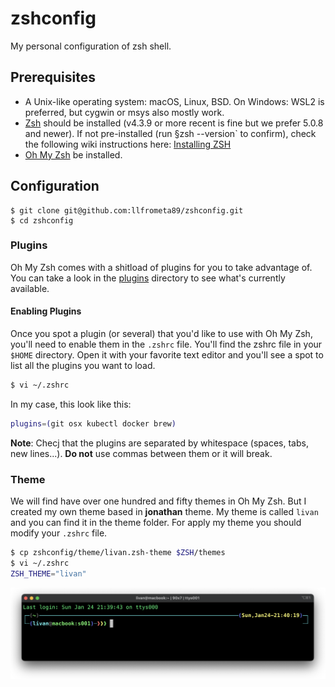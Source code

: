 # zshconfig
My personal configuration of zsh shell.

## Prerequisites
- A Unix-like operating system: macOS, Linux, BSD. On Windows: WSL2 is preferred, but cygwin or msys also mostly work.
- [Zsh](https://www.zsh.org/) should be installed (v4.3.9 or more recent is fine but we prefer 5.0.8 and newer). If not pre-installed (run §zsh --version` to confirm), check the following wiki instructions here: [Installing ZSH](https://github.com/ohmyzsh/ohmyzsh/wiki/Installing-ZSH)
- [Oh My Zsh](https://github.com/ohmyzsh/ohmyzsh) be installed.

## Configuration

```bach
$ git clone git@github.com:llfrometa89/zshconfig.git
$ cd zshconfig
```

### Plugins
Oh My Zsh comes with a shitload of plugins for you to take advantage of. You can take a look in the [plugins](https://github.com/ohmyzsh/ohmyzsh/tree/master/plugins) directory to see what's currently available.

#### Enabling Plugins
Once you spot a plugin (or several) that you'd like to use with Oh My Zsh, you'll need to enable them in the `.zshrc` file. You'll find the zshrc file in your `$HOME` directory. Open it with your favorite text editor and you'll see a spot to list all the plugins you want to load.

```bash
$ vi ~/.zshrc
```
In my case, this look like this:

```bash
plugins=(git osx kubectl docker brew)
```
**Note**: Checj that the plugins are separated by whitespace (spaces, tabs, new lines...). **Do not** use commas between them or it will break.

### Theme
 We will find have over one hundred and fifty themes in Oh My Zsh. But I created my own theme based in **jonathan** theme. My theme is called `livan` and you can find it in the theme folder. For apply my theme you should modify your `.zshrc` file.
```bash
$ cp zshconfig/theme/livan.zsh-theme $ZSH/themes
$ vi ~/.zshrc
ZSH_THEME="livan"
```
![console image](images/console.png)


